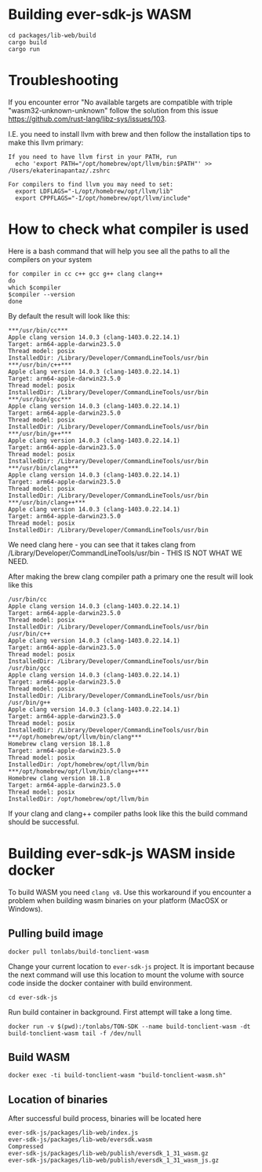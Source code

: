 # Building ever-sdk-js WASM
```
cd packages/lib-web/build
cargo build
cargo run
```

# Troubleshooting
If you encounter error "No available targets are compatible with triple "wasm32-unknown-unknown" 
follow the solution from this issue https://github.com/rust-lang/libz-sys/issues/103.

I.E. you need to install llvm with brew and then follow the installation tips to make this llvm primary:

```
If you need to have llvm first in your PATH, run
  echo 'export PATH="/opt/homebrew/opt/llvm/bin:$PATH"' >> /Users/ekaterinapantaz/.zshrc

For compilers to find llvm you may need to set:
  export LDFLAGS="-L/opt/homebrew/opt/llvm/lib"
  export CPPFLAGS="-I/opt/homebrew/opt/llvm/include"

```


# How to check what compiler is used

Here is a bash command that will help you see all the paths to all the compilers on your system
```
for compiler in cc c++ gcc g++ clang clang++
do
which $compiler
$compiler --version
done
```

By default the result will look like this:
```
***/usr/bin/cc***
Apple clang version 14.0.3 (clang-1403.0.22.14.1)
Target: arm64-apple-darwin23.5.0
Thread model: posix
InstalledDir: /Library/Developer/CommandLineTools/usr/bin
***/usr/bin/c++***
Apple clang version 14.0.3 (clang-1403.0.22.14.1)
Target: arm64-apple-darwin23.5.0
Thread model: posix
InstalledDir: /Library/Developer/CommandLineTools/usr/bin
***/usr/bin/gcc***
Apple clang version 14.0.3 (clang-1403.0.22.14.1)
Target: arm64-apple-darwin23.5.0
Thread model: posix
InstalledDir: /Library/Developer/CommandLineTools/usr/bin
***/usr/bin/g++***
Apple clang version 14.0.3 (clang-1403.0.22.14.1)
Target: arm64-apple-darwin23.5.0
Thread model: posix
InstalledDir: /Library/Developer/CommandLineTools/usr/bin
***/usr/bin/clang***
Apple clang version 14.0.3 (clang-1403.0.22.14.1)
Target: arm64-apple-darwin23.5.0
Thread model: posix
InstalledDir: /Library/Developer/CommandLineTools/usr/bin
***/usr/bin/clang++***
Apple clang version 14.0.3 (clang-1403.0.22.14.1)
Target: arm64-apple-darwin23.5.0
Thread model: posix
InstalledDir: /Library/Developer/CommandLineTools/usr/bin
```
 
We need clang here - you can see that it takes clang from 
/Library/Developer/CommandLineTools/usr/bin - THIS IS NOT WHAT WE NEED.

After making the brew clang compiler path a primary one the result will look like this

```
/usr/bin/cc
Apple clang version 14.0.3 (clang-1403.0.22.14.1)
Target: arm64-apple-darwin23.5.0
Thread model: posix
InstalledDir: /Library/Developer/CommandLineTools/usr/bin
/usr/bin/c++
Apple clang version 14.0.3 (clang-1403.0.22.14.1)
Target: arm64-apple-darwin23.5.0
Thread model: posix
InstalledDir: /Library/Developer/CommandLineTools/usr/bin
/usr/bin/gcc
Apple clang version 14.0.3 (clang-1403.0.22.14.1)
Target: arm64-apple-darwin23.5.0
Thread model: posix
InstalledDir: /Library/Developer/CommandLineTools/usr/bin
/usr/bin/g++
Apple clang version 14.0.3 (clang-1403.0.22.14.1)
Target: arm64-apple-darwin23.5.0
Thread model: posix
InstalledDir: /Library/Developer/CommandLineTools/usr/bin
***/opt/homebrew/opt/llvm/bin/clang***
Homebrew clang version 18.1.8
Target: arm64-apple-darwin23.5.0
Thread model: posix
InstalledDir: /opt/homebrew/opt/llvm/bin
***/opt/homebrew/opt/llvm/bin/clang++***
Homebrew clang version 18.1.8
Target: arm64-apple-darwin23.5.0
Thread model: posix
InstalledDir: /opt/homebrew/opt/llvm/bin

```

If your clang and clang++ compiler paths look like this the build command should be successful.







# Building ever-sdk-js WASM inside docker
To build WASM you need `clang v8`. Use this workaround if you encounter a problem when building wasm binaries on your platform (MacOSX or Windows). 

## Pulling build image
```
docker pull tonlabs/build-tonclient-wasm
```
Change your current location to `ever-sdk-js` project. It is important because the next command will use this location to mount the volume with source code inside the docker container with build environment.
```
cd ever-sdk-js
```
Run build container in background. First attempt will take a long time.
```
docker run -v $(pwd):/tonlabs/TON-SDK --name build-tonclient-wasm -dt build-tonclient-wasm tail -f /dev/null
```
## Build WASM
```
docker exec -ti build-tonclient-wasm "build-tonclient-wasm.sh"
```
## Location of binaries
After successful build process, binaries will be located here
```
ever-sdk-js/packages/lib-web/index.js
ever-sdk-js/packages/lib-web/eversdk.wasm
Compressed
ever-sdk-js/packages/lib-web/publish/eversdk_1_31_wasm.gz
ever-sdk-js/packages/lib-web/publish/eversdk_1_31_wasm_js.gz
```
